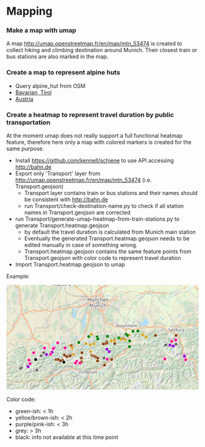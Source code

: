 # Mapping

### Make a map with umap

A map http://umap.openstreetmap.fr/en/map/mtn_53474 is created to collect hiking and climbing destination around Munich.
Their closest train or bus stations are also marked in the map.

### Create a map to represent alpine huts

- Query alpine_hut from OSM
 - [Bavarian, Tirol](http://overpass-turbo.eu/s/pJW)
 - [Austria](http://overpass-turbo.eu/s/pJX)


### Create a heatmap to represent travel duration by public transportation

At the moment umap does not really support a full functional heatmap feature,
therefore here only a map with colored markers is created for the same purpose.

- Install https://github.com/kennell/schiene to use API accessing http://bahn.de
- Export only 'Transport' layer from http://umap.openstreetmap.fr/en/map/mtn_53474 (i.e. Transport.geojson)
  - Transport layer contains train or bus stations and their names should be consistent with http://bahn.de
  - run Transport/check-destination-name.py to check if all station names in Transport.geojson are corrected
- run Transport/generate-umap-heatmap-from-train-stations.py to generate Transport.heatmap.geojson
  - by default the travel duration is calculated from Munich main station
  - Eventually the generated Transport.heatmap.geojson needs to be edited manually in case of something wrong.
  - Transport.heatmap.geojson contains the same feature points from Transport.geojson with color code to represent travel duration
- Import Transport.heatmap.geojson to umap

Example:

![Example](Transport/transportation.heatmap.png)

Color code:
- green-ish: < 1h
- yelloe/brown-ish: < 2h
- purple/pink-ish: < 3h
- grey: > 3h
- black: info not available at this time point
